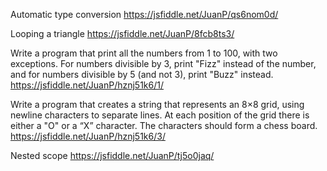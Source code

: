 Automatic type conversion
https://jsfiddle.net/JuanP/qs6nom0d/

Looping a triangle
https://jsfiddle.net/JuanP/8fcb8ts3/

Write a program that print all the numbers from 1 to 100, with two exceptions. For numbers divisible by 3, print "Fizz" instead of the number, and for numbers divisible by 5 (and not 3), print "Buzz" instead.
https://jsfiddle.net/JuanP/hznj51k6/1/

Write a program that creates a string that represents an 8×8 grid, using newline characters to separate lines. At each position of the grid there is either a "O" or a “X” character. The characters should form a chess board.
https://jsfiddle.net/JuanP/hznj51k6/3/

Nested scope
https://jsfiddle.net/JuanP/tj5o0jaq/

